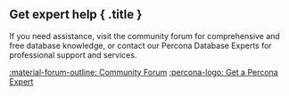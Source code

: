 <div data-banner markdown>

## Get expert help { .title }

If you need assistance, visit the community forum for comprehensive and free database knowledge, or contact our Percona Database Experts for professional support and services.

<div class="actions" markdown>

[:material-forum-outline: Community Forum](https://forums.percona.com/c/percona-monitoring-and-management-pmm/percona-monitoring-and-management-pmm-v2/31) [:percona-logo: Get a Percona Expert](https://www.percona.com/about/contact)
</div></div>